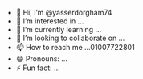 - 👋 Hi, I’m @yasserdorgham74
- 👀 I’m interested in ...
- 🌱 I’m currently learning ...
- 💞️ I’m looking to collaborate on ...
- 📫 How to reach me ...01007722801
- 😄 Pronouns: ...
- ⚡ Fun fact: ...

<!---
yasserdorgham74/yasserdorgham74 is a ✨ special ✨ repository because its `README.md` (this file) appears on your GitHub profile.
You can click the Preview link to take a look at your changes.
--->

